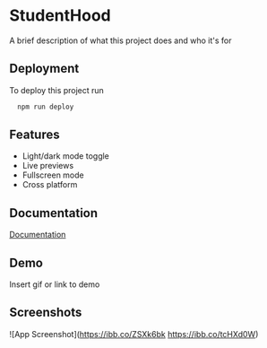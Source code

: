 
# StudentHood

A brief description of what this project does and who it's for


## Deployment

To deploy this project run

```bash
  npm run deploy 
```


## Features

- Light/dark mode toggle
- Live previews
- Fullscreen mode
- Cross platform


## Documentation

[Documentation](https://linktodocumentation)


## Demo

Insert gif or link to demo


## Screenshots

![App Screenshot](https://ibb.co/ZSXk6bk
https://ibb.co/tcHXd0W)

